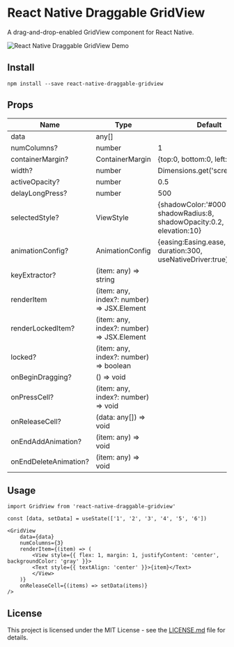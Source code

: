 # React Native Draggable GridView

A drag-and-drop-enabled GridView component for React Native.

![React Native Draggable GridView Demo](./demo.gif)

## Install

```
npm install --save react-native-draggable-gridview
```

## Props

| Name                  | Type                                       | Default                                                               |
| --------------------- | ------------------------------------------ | --------------------------------------------------------------------- |
| data                  | any[]                                      |                                                                       |
| numColumns?           | number                                     | 1                                                                     |
| containerMargin?      | ContainerMargin                            | {top:0, bottom:0, left:0, right:0}                                    |
| width?                | number                                     | Dimensions.get('screen').width                                        |
| activeOpacity?        | number                                     | 0.5                                                                   |
| delayLongPress?       | number                                     | 500                                                                   |
| selectedStyle?        | ViewStyle                                  | {shadowColor:'#000', shadowRadius:8, shadowOpacity:0.2, elevation:10} |
| animationConfig?      | AnimationConfig                            | {easing:Easing.ease, duration:300, useNativeDriver:true}              |
| keyExtractor?         | (item: any) => string                      |                                                                       |
| renderItem            | (item: any, index?: number) => JSX.Element |                                                                       |
| renderLockedItem?     | (item: any, index?: number) => JSX.Element |                                                                       |
| locked?               | (item: any, index?: number) => boolean     |                                                                       |
| onBeginDragging?      | () => void                                 |                                                                       |
| onPressCell?          | (item: any, index?: number) => void        |                                                                       |
| onReleaseCell?        | (data: any[]) => void                      |                                                                       |
| onEndAddAnimation?    | (item: any) => void                        |                                                                       |
| onEndDeleteAnimation? | (item: any) => void                        |                                                                       |

## Usage

```
import GridView from 'react-native-draggable-gridview'
```

```
const [data, setData] = useState(['1', '2', '3', '4', '5', '6'])

<GridView
    data={data}
    numColumns={3}
    renderItem={(item) => (
        <View style={{ flex: 1, margin: 1, justifyContent: 'center', backgroundColor: 'gray' }}>
        <Text style={{ textAlign: 'center' }}>{item}</Text>
        </View>
    )}
    onReleaseCell={(items) => setData(items)}
/>
```

## License

This project is licensed under the MIT License - see the [LICENSE.md](LICENSE.md) file for details.
